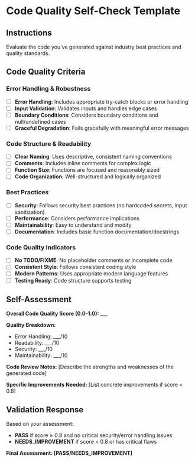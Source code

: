 # Code Quality Self-Check Template

## Instructions
Evaluate the code you've generated against industry best practices and quality standards.

## Code Quality Criteria

### Error Handling & Robustness
- [ ] **Error Handling**: Includes appropriate try-catch blocks or error handling
- [ ] **Input Validation**: Validates inputs and handles edge cases
- [ ] **Boundary Conditions**: Considers boundary conditions and null/undefined cases
- [ ] **Graceful Degradation**: Fails gracefully with meaningful error messages

### Code Structure & Readability
- [ ] **Clear Naming**: Uses descriptive, consistent naming conventions
- [ ] **Comments**: Includes inline comments for complex logic
- [ ] **Function Size**: Functions are focused and reasonably sized
- [ ] **Code Organization**: Well-structured and logically organized

### Best Practices
- [ ] **Security**: Follows security best practices (no hardcoded secrets, input sanitization)
- [ ] **Performance**: Considers performance implications
- [ ] **Maintainability**: Easy to understand and modify
- [ ] **Documentation**: Includes basic function documentation/docstrings

### Code Quality Indicators
- [ ] **No TODO/FIXME**: No placeholder comments or incomplete code
- [ ] **Consistent Style**: Follows consistent coding style
- [ ] **Modern Patterns**: Uses appropriate modern language features
- [ ] **Testing Ready**: Code structure supports testing

## Self-Assessment

**Overall Code Quality Score (0.0-1.0): ___**

**Quality Breakdown:**
- Error Handling: ___/10
- Readability: ___/10
- Security: ___/10
- Maintainability: ___/10

**Code Review Notes:**
[Describe the strengths and weaknesses of the generated code]

**Specific Improvements Needed:**
[List concrete improvements if score < 0.8]

## Validation Response

Based on your assessment:
- **PASS** if score ≥ 0.8 and no critical security/error handling issues
- **NEEDS_IMPROVEMENT** if score < 0.8 or has critical flaws

**Final Assessment: [PASS/NEEDS_IMPROVEMENT]**